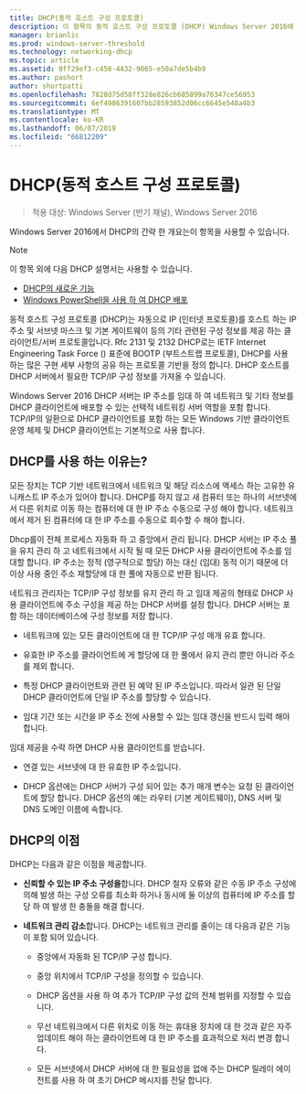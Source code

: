 ```yaml
---
title: DHCP(동적 호스트 구성 프로토콜)
description: 이 항목의 동적 호스트 구성 프로토콜 (DHCP) Windows Server 2016에 대 한 간략 한 개요를 제공합니다.
manager: brianlic
ms.prod: windows-server-threshold
ms.technology: networking-dhcp
ms.topic: article
ms.assetid: 0ff29ef3-c458-4432-9065-e50a7de5b4b9
ms.author: pashort
author: shortpatti
ms.openlocfilehash: 7828d75d58ff328e826cb685899a76347ce56953
ms.sourcegitcommit: 6ef4986391607bb28593852d06cc6645e548a4b3
ms.translationtype: MT
ms.contentlocale: ko-KR
ms.lasthandoff: 06/07/2019
ms.locfileid: "66812209"
---
```

# <a name="dynamic-host-configuration-protocol-dhcp"></a>DHCP(동적 호스트 구성 프로토콜)

>적용 대상: Windows Server (반기 채널), Windows Server 2016

Windows Server 2016에서 DHCP의 간략 한 개요는이 항목을 사용할 수 있습니다.

> [!NOTE]
> 이 항목 외에 다음 DHCP 설명서는 사용할 수 있습니다.
>
> - [DHCP의 새로운 기능](What-s-New-in-DHCP.md)
> - [Windows PowerShell을 사용 하 여 DHCP 배포](dhcp-deploy-wps.md)

동적 호스트 구성 프로토콜 (DHCP)는 자동으로 IP (인터넷 프로토콜)를 호스트 하는 IP 주소 및 서브넷 마스크 및 기본 게이트웨이 등의 기타 관련된 구성 정보를 제공 하는 클라이언트/서버 프로토콜입니다. Rfc 2131 및 2132 DHCP로는 IETF Internet Engineering Task Force () 표준에 BOOTP (부트스트랩 프로토콜), DHCP를 사용 하는 많은 구현 세부 사항의 공유 하는 프로토콜 기반을 정의 합니다. DHCP 호스트를 DHCP 서버에서 필요한 TCP/IP 구성 정보를 가져올 수 있습니다.

Windows Server 2016 DHCP 서버는 IP 주소를 임대 하 여 네트워크 및 기타 정보를 DHCP 클라이언트에 배포할 수 있는 선택적 네트워킹 서버 역할을 포함 합니다. TCP/IP의 일환으로 DHCP 클라이언트를 포함 하는 모든 Windows 기반 클라이언트 운영 체제 및 DHCP 클라이언트는 기본적으로 사용 합니다.

## <a name="why-use-dhcp"></a>DHCP를 사용 하는 이유는?

모든 장치는 TCP 기반 네트워크에서 네트워크 및 해당 리소스에 액세스 하는 고유한 유니캐스트 IP 주소가 있어야 합니다. DHCP를 하지 않고 새 컴퓨터 또는 하나의 서브넷에서 다른 위치로 이동 하는 컴퓨터에 대 한 IP 주소 수동으로 구성 해야 합니다. 네트워크에서 제거 된 컴퓨터에 대 한 IP 주소를 수동으로 회수할 수 해야 합니다.

Dhcp를이 전체 프로세스 자동화 하 고 중앙에서 관리 됩니다. DHCP 서버는 IP 주소 풀을 유지 관리 하 고 네트워크에서 시작 될 때 모든 DHCP 사용 클라이언트에 주소를 임대할 합니다. IP 주소는 정적 (영구적으로 할당) 하는 대신 (임대) 동적 이기 때문에 더 이상 사용 중인 주소 재할당에 대 한 풀에 자동으로 반환 됩니다.

네트워크 관리자는 TCP/IP 구성 정보를 유지 관리 하 고 임대 제공의 형태로 DHCP 사용 클라이언트에 주소 구성을 제공 하는 DHCP 서버를 설정 합니다. DHCP 서버는 포함 하는 데이터베이스에 구성 정보를 저장 합니다.

- 네트워크에 있는 모든 클라이언트에 대 한 TCP/IP 구성 매개 유효 합니다.

- 유효한 IP 주소를 클라이언트에 게 할당에 대 한 풀에서 유지 관리 뿐만 아니라 주소를 제외 합니다.

- 특정 DHCP 클라이언트와 관련 된 예약 된 IP 주소입니다. 따라서 일관 된 단일 DHCP 클라이언트에 단일 IP 주소를 할당할 수 있습니다.

- 임대 기간 또는 시간을 IP 주소 전에 사용할 수 있는 임대 갱신을 반드시 입력 해야 합니다.

임대 제공을 수락 하면 DHCP 사용 클라이언트를 받습니다.

- 연결 있는 서브넷에 대 한 유효한 IP 주소입니다.  
  
- DHCP 옵션에는 DHCP 서버가 구성 되어 있는 추가 매개 변수는 요청 된 클라이언트에 할당 합니다. DHCP 옵션의 예는 라우터 (기본 게이트웨이), DNS 서버 및 DNS 도메인 이름에 속합니다.

## <a name="benefits-of-dhcp"></a>DHCP의 이점

DHCP는 다음과 같은 이점을 제공합니다.

- **신뢰할 수 있는 IP 주소 구성을**합니다. DHCP 철자 오류와 같은 수동 IP 주소 구성에 의해 발생 하는 구성 오류를 최소화 하거나 동시에 둘 이상의 컴퓨터에 IP 주소를 할당 하 여 발생 한 충돌을 해결 합니다.

- **네트워크 관리 감소**합니다. DHCP는 네트워크 관리를 줄이는 데 다음과 같은 기능이 포함 되어 있습니다.

    - 중앙에서 자동화 된 TCP/IP 구성 합니다.

    - 중앙 위치에서 TCP/IP 구성을 정의할 수 있습니다.

    - DHCP 옵션을 사용 하 여 추가 TCP/IP 구성 값의 전체 범위를 지정할 수 있습니다.

    - 무선 네트워크에서 다른 위치로 이동 하는 휴대용 장치에 대 한 것과 같은 자주 업데이트 해야 하는 클라이언트에 대 한 IP 주소를 효과적으로 처리 변경 합니다.

    - 모든 서브넷에서 DHCP 서버에 대 한 필요성을 없애 주는 DHCP 릴레이 에이전트를 사용 하 여 초기 DHCP 메시지를 전달 합니다.

